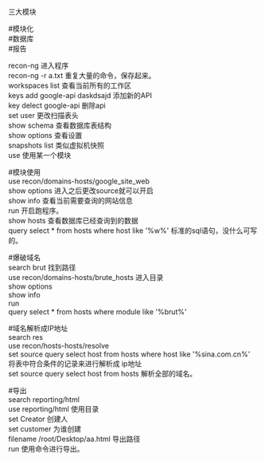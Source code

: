 三大模块   

#模块化  
#数据库  
#报告  

recon-ng	进入程序  
recon-ng -r a.txt	重复大量的命令，保存起来。  
workspaces list	查看当前所有的工作区  
keys add google-api daskdsajd	添加新的API  
key delect google-api		删除api  
set user		更改扫描表头  
show schema	查看数据库表结构  
show options	查看设置  
snapshots list	类似虚拟机快照  
use			使用某一个模块  

#模块使用  
use recon/domains-hosts/google_site_web  
show options	进入之后更改source就可以开启  
show info 	查看当前需要查询的网站信息  
run		开启跑程序。  
show hosts	查看数据库已经查询到的数据  
query select * from hosts where host like '%w%'		标准的sql语句，没什么可写的。  

#爆破域名  
search brut 找到路径  
use recon/domains-hosts/brute_hosts	进入目录  
show options  
show info   
run  
query select * from hosts where module like '%brut%'  

#域名解析成IP地址  
search res   
use recon/hosts-hosts/resolve	  
set source query select host from hosts where host like '%sina.com.cn%' 将表中符合条件的记录来进行解析成  ip地址  
set source query select host from hosts 	解析全部的域名。  

#导出  
search reporting/html   
use reporting/html	使用目录  
set Creator 	创建人  
set customer 	为谁创建  
filename	/root/Desktop/aa.html	导出路径  
run		使用命令进行导出。  